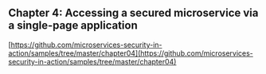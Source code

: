 ## Chapter 4: Accessing a secured microservice via a single-page application

[https://github.com/microservices-security-in-action/samples/tree/master/chapter04](https://github.com/microservices-security-in-action/samples/tree/master/chapter04)


